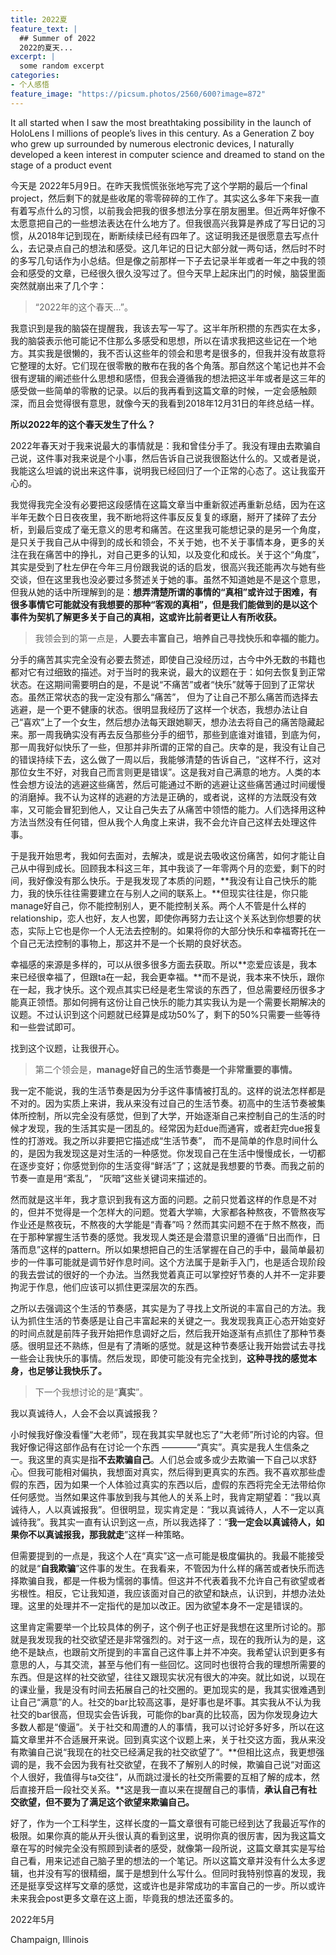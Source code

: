 ```yaml
---
title: 2022夏
feature_text: |
  ## Summer of 2022
  2022的夏天...
excerpt: |
  some random excerpt
categories:
- 个人感悟
feature_image: "https://picsum.photos/2560/600?image=872"
---
```


It all started when I saw the most breathtaking possibility in the launch of HoloLens I millions of people’s lives in this century. As a Generation Z boy who grew up surrounded by numerous electronic devices, I naturally developed a keen interest in computer science and dreamed to stand on the stage of a product event

今天是 2022年5月9日。在昨天我慌慌张张地写完了这个学期的最后一个final project，然后剩下的就是些收尾的零零碎碎的工作了。其实这么多年下来我一直有着写点什么的习惯，以前我会把我的很多想法分享在朋友圈里。但近两年好像不太愿意把自己的一些想法表达在什么地方了。但我很高兴我算是养成了写日记的习惯，从2018年记到现在，断断续续已经有四年了。这证明我还是很愿意去写点什么，去记录点自己的想法和感受。这几年记的日记大部分就一两句话，然后时不时的多写几句话作为小总结。但是像之前那样一下子去记录半年或者一年之中我的领会和感受的文章，已经很久很久没写过了。但今天早上起床出门的时候，脑袋里面突然就崩出来了几个字：

> “2022年的这个春天...”。
> 

我意识到是我的脑袋在提醒我，我该去写一写了。这半年所积攒的东西实在太多，我的脑袋表示他可能记不住那么多感受和思想，所以在请求我把这些记在一个地方。其实我是很懒的，我不否认这些年的领会和思考是很多的，但我并没有故意将它整理的太好。它们现在很零散的散布在我的各个角落。那自然这个笔记也并不会很有逻辑的阐述些什么思想和感悟，但我会遵循我的想法把这半年或者是这三年的感受做一些简单的零散的记录。以后的我再看到这篇文章的时候，一定会感触颇深，而且会觉得很有意思，就像今天的我看到2018年12月31日的年终总结一样。

**所以2022年的这个春天发生了什么？**

2022年春天对于我来说最大的事情就是：我和曾佳分手了。我没有理由去欺骗自己说，这件事对我来说是个小事，然后告诉自己说我很豁达什么的。又或者是说，我能这么坦诚的说出来这件事，说明我已经回归了一个正常的心态了。这让我蛮开心的。

我觉得我完全没有必要把这段感情在这篇文章当中重新叙述再重新总结，因为在这半年无数个日日夜夜里，我不断地将这件事反反复复的琢磨，掰开了揉碎了去分析，到最后变成了毫无意义的思考和痛苦。在这里我可能想记录的是另一个角度，是只关于我自己从中得到的成长和领会，不关于她，也不关于事情本身，更多的关注在我在痛苦中的挣扎，对自己更多的认知，以及变化和成长。关于这个“角度”，其实是受到了杜左伊在今年三月份跟我说的话的启发，很高兴我还能再次与她有些交谈，但在这里我也没必要过多赘述关于她的事。虽然不知道她是不是这个意思，但我从她的话中所理解到的是：**想弄清楚所谓的事情的“真相”或许过于困难，有很多事情它可能就没有我想要的那种“客观的真相”，但是我们能做到的是以这个事件为契机了解更多关于自己的真相，这或许比前者更让人有所收获。**

> 我领会到的第一点是，**人要去丰富自己，培养自己寻找快乐和幸福的能力。**
> 

分手的痛苦其实完全没有必要去赘述，即使自己没经历过，古今中外无数的书籍也都对它有过细致的描述。对于当时的我来说，最大的议题在于：如何去恢复到正常状态。在这期间需要明白的是，不是说“不痛苦”或者“快乐”就等于回到了正常状态。虽然正常状态的我一定没有那么“痛苦”， 但为了让自己不那么痛苦而选择去逃避，是一个更不健康的状态。很明显我经历了这样一个状态，我想办法让自己“喜欢”上了一个女生，然后想办法每天跟她聊天，想办法去将自己的痛苦隐藏起来。那一周我确实没有再去反刍那些分手的细节，那些到底谁对谁错，到底为何，那一周我好似快乐了一些，但那并非所谓的正常的自己。庆幸的是，我没有让自己的错误持续下去，这么做了一周以后，我能够清楚的告诉自己，“这样不行，这对那位女生不好，对我自己而言则更是错误”。这是我对自己满意的地方。人类的本性会想方设法的逃避这些痛苦，然后可能通过不断的逃避让这些痛苦通过时间缓慢的消磨掉。我不认为这样的逃避的方法是正确的，或者说，这样的方法既没有效率，又可能会冒犯到他人，又让自己失去了从痛苦中领悟的能力。人们选择用这种方法当然没有任何错，但从我个人角度上来讲，我不会允许自己这样去处理这件事。

于是我开始思考，我如何去面对，去解决，或是说去吸收这份痛苦，如何才能让自己从中得到成长。回顾我本科这三年，其中我谈了一年零两个月的恋爱，剩下的时间，我好像没有那么快乐。于是我发现了本质的问题，**我没有让自己快乐的能力，我的快乐往往需要建立在与别人之间的联系上。**但现实往往是，你只能manage好自己，你不能控制别人，更不能控制关系。两个人不管是什么样的relationship，恋人也好，友人也罢，即使你再努力去让这个关系达到你想要的状态，实际上它也是你一个人无法去控制的。如果将你的大部分快乐和幸福寄托在一个自己无法控制的事物上，那这并不是一个长期的良好状态。

幸福感的来源是多样的，可以从很多很多方面去获取。所以**恋爱应该是，我本来已经很幸福了，但跟ta在一起，我会更幸福。**而不是说，我本来不快乐，跟你在一起，我才快乐。这个观点其实已经是老生常谈的东西了，但总需要经历很多才能真正领悟。那如何拥有这份让自己快乐的能力其实我认为是一个需要长期解决的议题。不过认识到这个问题就已经算是成功50%了，剩下的50%只需要一些等待和一些尝试即可。

找到这个议题，让我很开心。

> 第二个领会是，**manage好自己的生活节奏是一个非常重要的事情。**
> 

我一定不能说，我的生活节奏是因为分手这件事情被打乱的。这样的说法怎样都是不对的。因为实质上来讲，我从来没有过自己的生活节奏。初高中的生活节奏被集体所控制，所以完全没有感觉，但到了大学，开始逐渐自己来控制自己的生活的时候才发现，我的生活其实是一团乱的。经常因为赶due而通宵，或者赶完due报复性的打游戏。我之所以非要把它描述成“生活节奏”， 而不是简单的作息时间什么的，是因为我发现这是对生活的一种感觉。你发现自己在生活中慢慢成长，一切都在逐步变好；你感觉到你的生活变得“鲜活”了；这就是我想要的节奏。而我之前的节奏一直是用“紊乱”， “灰暗”这些关键词来描述的。

然而就是这半年，我才意识到我有这方面的问题。之前只觉着这样的作息是不对的，但并不觉得是一个怎样大的问题。觉着大学嘛，大家都各种熬夜，不管熬夜写作业还是熬夜玩，不熬夜的大学能是“青春”吗？然而其实问题不在于熬不熬夜，而在于那种掌握生活节奏的感觉。我发现人类还是会潜意识里的遵循“日出而作，日落而息”这样的pattern。所以如果想把自己的生活掌握在自己的手中，最简单最初步的一件事可能就是调节好作息时间。这个方法属于是新手入门，也是适合现阶段的我去尝试的很好的一个办法。当然我觉着真正可以掌控好节奏的人并不一定非要拘泥于作息，他们应该可以抓住更深层次的东西。

之所以去强调这个生活的节奏感，其实是为了寻找上文所说的丰富自己的方法。我认为抓住生活的节奏感是让自己丰富起来的关键之一。我发现我真正心态开始变好的时间点就是前阵子我开始把作息调好之后，然后我开始逐渐有点抓住了那种节奏感。很明显还不熟练，但是有了清晰的感觉。就是这种节奏感让我开始尝试去寻找一些会让我快乐的事情。然后发现，即使可能没有完全找到，**这种寻找的感觉本身，也足够让我快乐了。**

> 下一个我想讨论的是“**真实**”。
> 

我以真诚待人，人会不会以真诚报我？

小时候我好像没看懂“大老师”，现在我其实早就也忘了“大老师”所讨论的内容。但我好像记得这部作品有在讨论一个东西 ————“真实”。真实是我人生信条之一。我这里的真实是指**不去欺骗自己**。人们总会或多或少去欺骗一下自己以求舒心。但我可能相对偏执，我想面对真实，然后得到更真实的东西。我不喜欢那些虚假的东西，因为如果一个人体验过真实的东西以后，虚假的东西将完全无法带给你任何感觉。当然如果这件事放到我与其他人的关系上时，我肯定期望着：“我以真诚待人，人以真诚报我”。但很明显，现实肯定是：“我以真诚待人，人不一定以真诚待我”。我其实一直有认识到这一点，所以我选择了：“**我一定会以真诚待人，如果你不以真诚报我，那我就走**”这样一种策略。

但需要提到的一点是，我这个人在“真实”这一点可能是极度偏执的。我最不能接受的就是“**自我欺骗**”这件事的发生。在我看来，不管因为什么样的痛苦或者快乐而选择欺骗自我，都是一件极为懦弱的事情。但这并不代表着我不允许自己有欲望或者劣根性。相反，它让我知道，我应该面对自己的欲望和缺点，认识到，并想办法处理。这里的处理并不一定指代的是加以改正。因为欲望本身不一定是错误的。

这里肯定需要举一个比较具体的例子，这个例子也正好是我想在这里所讨论的。那就是我发现我的社交欲望还是非常强烈的。对于这一点，现在的我所认为的是，这绝不是缺点，也跟前文所提到的丰富自己这件事上并不冲突。我希望认识到更多有意思的人，与其交流，甚至与他们有一些回忆。这同时也很符合我的理想所需要的东西。但是这样的社交欲望，往往又跟现实状况有很大的冲突。就比如说，以现在的课业量，我是没有时间去拓展自己的社交圈的。更加现实的是，我其实很难遇到让自己“满意”的人。社交的bar比较高这事，是好事也是坏事。其实我从不认为我社交的bar很高，但现实会告诉我，可能你的bar真的比较高，因为你发现身边大多数人都是“傻逼”。关于社交和周遭的人的事情，我可以讨论好多好多，所以在这篇文章里并不合适展开来说。回到真实这个议题上来，关于社交这方面，我从来没有欺骗自己说“我现在的社交已经满足我的社交欲望了“。**但相比这点，我更想强调的是，我不会因为我有社交欲望，在我不了解别人的时候，欺骗自己说“对面这个人很好，我值得与ta交往”，从而跳过漫长的社交所需要的互相了解的成本，然后直接开启一段社交关系。**这是我一直以来在提醒自己的事情，**承认自己有社交欲望，但不要为了满足这个欲望来欺骗自己。**

好了，作为一个工科学生，这样长度的一篇文章很有可能已经到达了我最近写作的极限。如果你真的能从开头很认真的看到这里，说明你真的很厉害，因为我这篇文章在写的时候完全没有照顾到读者的感受，就像第一段所说，这篇文章其实是写给自己看，用来记述自己脑子里的想法的一个笔记。所以这篇文章并没有什么太多逻辑，也并没有写的很精细，属于是想到什么写什么。但同时我特别惊喜的发现，我还是挺享受这样写文章的感觉，这或许也是非常成功的丰富自己的一步。所以或许未来我会post更多文章在这上面，毕竟我的想法还蛮多的。

2022年5月

Champaign, Illinois
